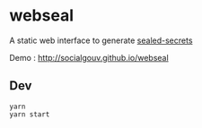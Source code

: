 # webseal

A static web interface to generate [sealed-secrets](https://github.com/bitnami-labs/sealed-secrets)

Demo : http://socialgouv.github.io/webseal

## Dev

```
yarn
yarn start
```
